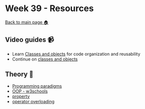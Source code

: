 # Week 39 - Resources

[Back to main page :house:](https://github.com/everyloop/Python-AI23)

## Video guides :video_camera:
- Learn [Classes and objects][class_vid] for code organization and reusability 
- Continue on [classes and objects][class_vid2]

[class_vid]: https://www.youtube.com/watch?v=wfcWRAxRVBA
[class_vid2]: https://www.youtube.com/watch?v=WOwi0h_-dfA

## Theory :book:
- [Programming paradigms](https://www.jobsity.com/blog/5-programming-paradigms-you-should-know-about)
- [OOP - w3schools][w3OOP]
- [property][prop]
- [operator overloading](https://www.geeksforgeeks.org/operator-overloading-in-python/)

[w3OOP]: https://www.w3schools.com/python/python_classes.asp
[prop]: https://www.programiz.com/python-programming/property
